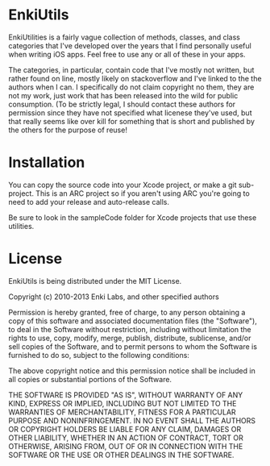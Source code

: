 EnkiUtils
=========

EnkiUtilities is a fairly vague collection of methods, classes, and class categories that I've developed over the years that I find personally useful when writing iOS apps. Feel free to use any or all of these in your apps.

The categories, in particular, contain code that I've mostly not written, but rather found on line, mostly likely on stackoverflow and I've linked to the the authors when I can. I specifically do not claim copyright no them, they are not my work, just work that has been released into the wild for public consumption. (To be strictly legal, I should contact these authors for permission since they have not specified what licenese they've used, but that really seems like over kill for something that is short and published by the others for the purpose of reuse!

Installation
=========

You can copy the source code into your Xcode project, or make a git sub-project. This is an ARC project so if you aren't using ARC you're going to need to add your release and auto-release calls.

Be sure to look in the sampleCode folder for Xcode projects that use these utilities.

License
=========
 
EnkiUtils is being distributed under the MIT License.

Copyright (c) 2010-2013 Enki Labs, and other specified authors

Permission is hereby granted, free of charge, to any person obtaining a copy
of this software and associated documentation files (the "Software"), to deal
in the Software without restriction, including without limitation the rights
to use, copy, modify, merge, publish, distribute, sublicense, and/or sell
copies of the Software, and to permit persons to whom the Software is
furnished to do so, subject to the following conditions:

The above copyright notice and this permission notice shall be included in
all copies or substantial portions of the Software.

THE SOFTWARE IS PROVIDED "AS IS", WITHOUT WARRANTY OF ANY KIND, EXPRESS OR
IMPLIED, INCLUDING BUT NOT LIMITED TO THE WARRANTIES OF MERCHANTABILITY,
FITNESS FOR A PARTICULAR PURPOSE AND NONINFRINGEMENT. IN NO EVENT SHALL THE
AUTHORS OR COPYRIGHT HOLDERS BE LIABLE FOR ANY CLAIM, DAMAGES OR OTHER
LIABILITY, WHETHER IN AN ACTION OF CONTRACT, TORT OR OTHERWISE, ARISING FROM,
OUT OF OR IN CONNECTION WITH THE SOFTWARE OR THE USE OR OTHER DEALINGS IN
THE SOFTWARE.
